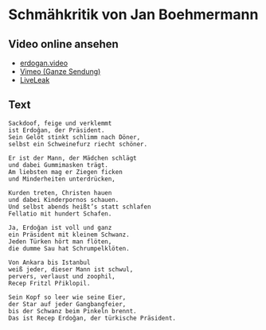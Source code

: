 # Schmähkritik von Jan Boehmermann
## Video online ansehen
* [erdogan.video](http://erdogan.video/)
* [Vimeo (Ganze Sendung)](https://vimeo.com/161248183)
* [LiveLeak](http://www.liveleak.com/view?i=932_1459531349)

## Text
    Sackdoof, feige und verklemmt
    ist Erdoğan, der Präsident.
    Sein Gelöt stinkt schlimm nach Döner,
    selbst ein Schweinefurz riecht schöner.
    
    Er ist der Mann, der Mädchen schlägt
    und dabei Gummimasken trägt.
    Am liebsten mag er Ziegen ficken
    und Minderheiten unterdrücken,
    
    Kurden treten, Christen hauen
    und dabei Kinderpornos schauen.
    Und selbst abends heißt’s statt schlafen
    Fellatio mit hundert Schafen.
    
    Ja, Erdoğan ist voll und ganz
    ein Präsident mit kleinem Schwanz.
    Jeden Türken hört man flöten,
    die dumme Sau hat Schrumpelklöten.
    
    Von Ankara bis Istanbul
    weiß jeder, dieser Mann ist schwul,
    pervers, verlaust und zoophil,
    Recep Fritzl Přiklopil.
    
    Sein Kopf so leer wie seine Eier,
    der Star auf jeder Gangbangfeier,
    bis der Schwanz beim Pinkeln brennt.
    Das ist Recep Erdoğan, der türkische Präsident.